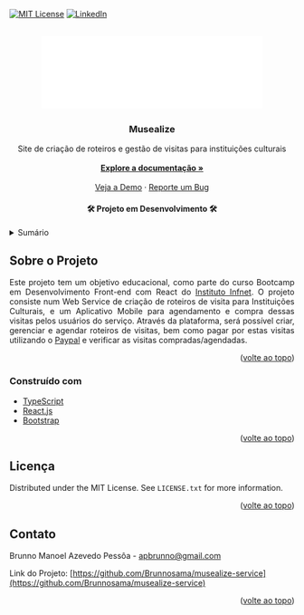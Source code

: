 <div id="top"></div>

[![MIT License][license-shield]][license-url]
[![LinkedIn][linkedin-shield]][linkedin-url]




<!-- PROJECT LOGO -->
<br />
<div align="center">
  <a href="https://github.com/Brunnosama/musealize-service">
    <img src="front-end/src/assets/img/logo-musealize-branco.svg" alt="Logo Musealize">
  </a>


<h3 align="center">Musealize</h3>

  <p align="center">
    Site de criação de roteiros e gestão de visitas para instituições culturais
    <br />
    <br />
    <a href="https://github.com/Brunnosama/musealize-service"><strong>Explore a documentação »</strong></a>
    <br />
    <br />
    <a href="https://velvety-cuchufli-e5c35e.netlify.app/">Veja a Demo</a>
    ·
    <a href="https://github.com/Brunnosama/musealize-service/issues">Reporte um Bug</a>
  </p>


<h4 align='center'>🛠️ Projeto em Desenvolvimento 🛠️</h4>


</div>



<!-- TABLE OF CONTENTS -->
<details>
  <summary>Sumário</summary>
  <ol>
    <li>
      <a href="#sobre-o-projeto">Sobre o Projeto</a>
      <ul>
        <li><a href="#construído-com">Construído com</a></li>
      </ul>
    </li>
    <li><a href="#licença">Licença</a></li>
    <li><a href="#contato">Contato</a></li>
  </ol>
</details>



<!-- ABOUT THE PROJECT -->
## Sobre o Projeto

<p align="justify">Este projeto tem um objetivo educacional, como parte do curso Bootcamp em Desenvolvimento Front-end com React do <a href="https://curso.infnet.edu.br/bootcamp/desenvolvedor-front-end-react/">Instituto Infnet</a>. O projeto consiste num Web Service de criação de roteiros de visita para Instituições Culturais, e um Aplicativo Mobile para agendamento e compra dessas visitas pelos usuários do serviço. Através da plataforma, será possível criar, gerenciar e agendar roteiros de visitas, bem como pagar por estas visitas utilizando o <a href="https://www.paypal.com/br/webapps/mpp/home">Paypal</a> e verificar as visitas compradas/agendadas.</p>

<p align="right">(<a href="#top">volte ao topo</a>)</p>




### Construído com

* [TypeScript](https://www.typescriptlang.org/)
* [React.js](https://reactjs.org/)
* [Bootstrap](https://getbootstrap.com)

<p align="right">(<a href="#top">volte ao topo</a>)</p>




<!-- LICENSE -->
## Licença

Distributed under the MIT License. See `LICENSE.txt` for more information.

<p align="right">(<a href="#top">volte ao topo</a>)</p>



<!-- CONTACT -->
## Contato

Brunno Manoel Azevedo Pessôa - apbrunno@gmail.com

Link do Projeto: [https://github.com/Brunnosama/musealize-service](https://github.com/Brunnosama/musealize-service)

<p align="right">(<a href="#top">volte ao topo</a>)</p>




<!-- MARKDOWN LINKS & IMAGES -->
<!-- https://www.markdownguide.org/basic-syntax/#reference-style-links -->
[contributors-shield]: https://img.shields.io/github/contributors/github_username/repo_name.svg?style=for-the-badge
[contributors-url]: https://github.com/github_username/repo_name/graphs/contributors
[forks-shield]: https://img.shields.io/github/forks/github_username/repo_name.svg?style=for-the-badge
[forks-url]: https://github.com/github_username/repo_name/network/members
[stars-shield]: https://img.shields.io/github/stars/github_username/repo_name.svg?style=for-the-badge
[stars-url]: https://github.com/github_username/repo_name/stargazers
[issues-shield]: https://img.shields.io/github/issues/othneildrew/Best-README-Template.svg?style=for-the-badge
[issues-url]: https://github.com/brunnosama/musealize-service/issues
[license-shield]: https://img.shields.io/github/license/othneildrew/Best-README-Template.svg?style=for-the-badge
[license-url]: https://github.com/brunnosama/musealize-service/blob/main/LICENSE
[linkedin-shield]: https://img.shields.io/badge/-LinkedIn-black.svg?style=for-the-badge&logo=linkedin&colorB=555
[linkedin-url]: https://www.linkedin.com/in/brunno-azevedo-pessoa/
[product-screenshot]: images/screenshot.png